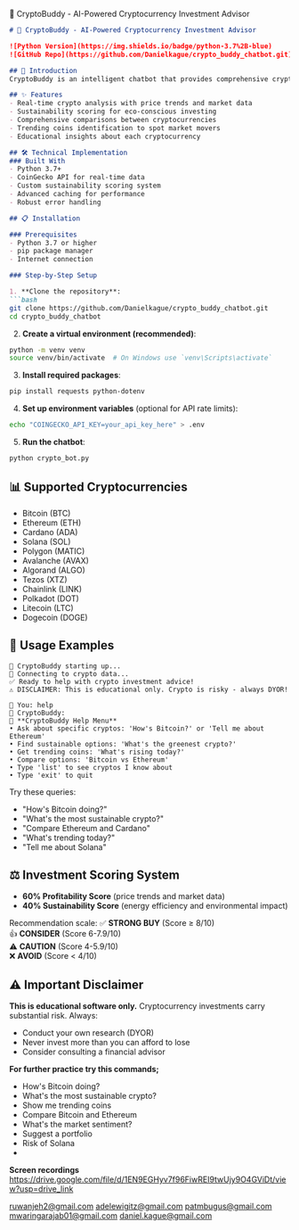 📖 CryptoBuddy - AI-Powered Cryptocurrency Investment Advisor

```markdown
# 📖 CryptoBuddy - AI-Powered Cryptocurrency Investment Advisor

![Python Version](https://img.shields.io/badge/python-3.7%2B-blue)
![GitHub Repo](https://github.com/Danielkague/crypto_buddy_chatbot.git)

## 🌟 Introduction
CryptoBuddy is an intelligent chatbot that provides comprehensive cryptocurrency investment advice through a conversational interface. It combines real-time market data with sustainability metrics to help you make informed investment decisions.

## ✨ Features
- Real-time crypto analysis with price trends and market data
- Sustainability scoring for eco-conscious investing
- Comprehensive comparisons between cryptocurrencies  
- Trending coins identification to spot market movers
- Educational insights about each cryptocurrency

## 🛠️ Technical Implementation
### Built With
- Python 3.7+
- CoinGecko API for real-time data
- Custom sustainability scoring system
- Advanced caching for performance
- Robust error handling

## 📋 Installation

### Prerequisites
- Python 3.7 or higher
- pip package manager
- Internet connection

### Step-by-Step Setup

1. **Clone the repository**:
```bash
git clone https://github.com/Danielkague/crypto_buddy_chatbot.git
cd crypto_buddy_chatbot
```

2. **Create a virtual environment (recommended)**:
```bash
python -m venv venv
source venv/bin/activate  # On Windows use `venv\Scripts\activate`
```

3. **Install required packages**:
```bash
pip install requests python-dotenv
```

4. **Set up environment variables** (optional for API rate limits):
```bash
echo "COINGECKO_API_KEY=your_api_key_here" > .env
```

5. **Run the chatbot**:
```bash
python crypto_bot.py
```

## 📊 Supported Cryptocurrencies
- Bitcoin (BTC)
- Ethereum (ETH)  
- Cardano (ADA)
- Solana (SOL)
- Polygon (MATIC)
- Avalanche (AVAX)
- Algorand (ALGO)
- Tezos (XTZ)
- Chainlink (LINK)
- Polkadot (DOT)
- Litecoin (LTC)
- Dogecoin (DOGE)

## 💬 Usage Examples
```
🤖 CryptoBuddy starting up...
🔗 Connecting to crypto data...
✅ Ready to help with crypto investment advice!
⚠️ DISCLAIMER: This is educational only. Crypto is risky - always DYOR!

💬 You: help
🤖 CryptoBuddy: 
🤖 **CryptoBuddy Help Menu**
• Ask about specific cryptos: 'How's Bitcoin?' or 'Tell me about Ethereum'
• Find sustainable options: 'What's the greenest crypto?'
• Get trending coins: 'What's rising today?'
• Compare options: 'Bitcoin vs Ethereum'
• Type 'list' to see cryptos I know about
• Type 'exit' to quit
```

Try these queries:
- "How's Bitcoin doing?"
- "What's the most sustainable crypto?"
- "Compare Ethereum and Cardano"  
- "What's trending today?"
- "Tell me about Solana"

## ⚖️ Investment Scoring System
- **60% Profitability Score** (price trends and market data)
- **40% Sustainability Score** (energy efficiency and environmental impact)

Recommendation scale:
✅ **STRONG BUY** (Score ≥ 8/10)  
👍 **CONSIDER** (Score 6-7.9/10)  
⚠️ **CAUTION** (Score 4-5.9/10)  
❌ **AVOID** (Score < 4/10)

## ⚠️ Important Disclaimer
**This is educational software only.** Cryptocurrency investments carry substantial risk. Always:
- Conduct your own research (DYOR)
- Never invest more than you can afford to lose  
- Consider consulting a financial advisor

**For further practice try this commands;**

- How's Bitcoin doing?
- What's the most sustainable crypto?
- Show me trending coins
- Compare Bitcoin and Ethereum
- What's the market sentiment?
- Suggest a portfolio
- Risk of Solana
- 
**Screen recordings**
  https://drive.google.com/file/d/1EN9EGHyv7f96FiwREI9twUjy9O4GViDt/view?usp=drive_link
  
ruwanjeh2@gmail.com
adelewigitz@gmail.com
patmbugus@gmail.com
mwaringarajab01@gmail.com
daniel.kague@gmail.com
